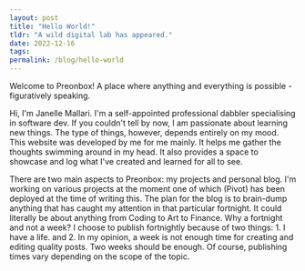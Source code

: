 ```yaml
---
layout: post
title: "Hello World!"
tldr: "A wild digital lab has appeared."
date: 2022-12-16
tags: 
permalink: /blog/hello-world
---
```


Welcome to Preonbox! A place where anything and everything is possible - figuratively speaking. 

Hi, I'm Janelle Mallari. I'm a self-appointed professional dabbler specialising in software dev. If you couldn't tell by now, I am passionate about learning new things. The type of things, however, depends entirely on my mood. This website was developed by me for me mainly. It helps me gather the thoughts swimming around in my head. It also provides a space to showcase and log what I've created and learned for all to see.

There are two main aspects to Preonbox: my projects and personal blog. I'm working on various projects at the moment one of which (Pivot) has been deployed at the time of writing this. The plan for the blog is to brain-dump anything that has caught my attention in that particular fortnight. It could literally be about anything from Coding to Art to Finance. Why a fortnight and not a week? I choose to publish fortnightly because of two things: 1. I have a life. and 2. In my opinion, a week is not enough time for creating and editing quality posts. Two weeks should be enough. Of course, publishing times vary depending on the scope of the topic.
